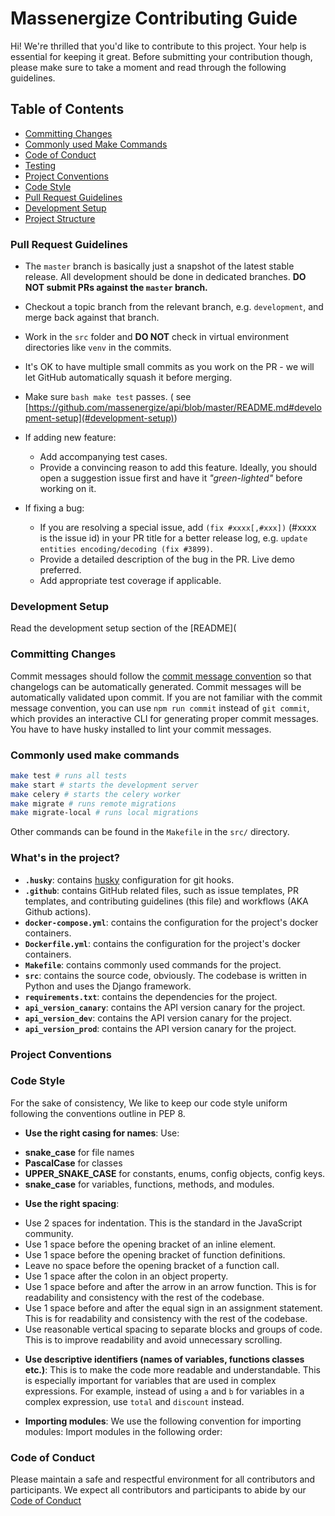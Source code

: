 # Massenergize Contributing Guide

Hi! We're thrilled that you'd like to contribute to this project. Your help is essential for keeping it great.
Before submitting your contribution though, please make sure to take a moment and read through the following guidelines.

## Table of Contents

- [Committing Changes](#committing-changes)
- [Commonly used Make Commands](#commonly-used-make-commands)
- [Code of Conduct](#code-of-conduct)
- [Testing](https://github.com/massenergize/api/blob/master/README.md#testing)
- [Project Conventions](#project-convention)
- [Code Style](#code-style)
- [Pull Request Guidelines](#pull-request-guidelines)
- [Development Setup](#development-setup)
- [Project Structure](https://github.com/massenergize/api/blob/master/README.md/README.MD#project-structure)

### Pull Request Guidelines

- The `master` branch is basically just a snapshot of the latest stable release. All development should be done in
  dedicated branches. **DO NOT submit PRs against the `master` branch.**

- Checkout a topic branch from the relevant branch, e.g. `development`, and merge back against that branch.

- Work in the `src` folder and **DO NOT** check in virtual environment directories like `venv` in the commits.

- It's OK to have multiple small commits as you work on the PR - we will let GitHub automatically squash it before
  merging.

- Make sure ```bash make test``` passes. (
  see [https://github.com/massenergize/api/blob/master/README.md#development-setup](#development-setup))

- If adding new feature:
    - Add accompanying test cases.
    - Provide a convincing reason to add this feature. Ideally, you should open a suggestion issue first and have it
      _"green-lighted"_ before working on it.

- If fixing a bug:
    - If you are resolving a special issue, add `(fix #xxxx[,#xxx])` (#xxxx is the issue id) in your PR title for a
      better release log, e.g. `update entities encoding/decoding (fix #3899)`.
    - Provide a detailed description of the bug in the PR. Live demo preferred.
    - Add appropriate test coverage if applicable.

### Development Setup

Read the development setup section of the [README](

### Committing Changes

Commit messages should follow
the [commit message convention](https://github.com/Obsidian-Achernar/money-transfer-fr/blob/main/.github/COMMIT_CONVENTION.md)
so
that changelogs can be automatically generated. Commit messages will be automatically validated upon commit. If you are
not familiar with the commit message convention, you can use `npm run commit` instead of `git commit`, which provides an
interactive CLI for generating proper commit messages. You have to have husky installed to lint your commit messages.

### Commonly used make commands

``` bash
make test # runs all tests
make start # starts the development server
make celery # starts the celery worker
make migrate # runs remote migrations
make migrate-local # runs local migrations
```

Other commands can be found in the `Makefile` in the `src/` directory.

### What's in the project?

- **`.husky`**: contains [husky](https://typicode.github.io/husky/#/) configuration for git hooks.
- **`.github`**: contains GitHub related files, such as issue templates, PR templates, and contributing guidelines (this
  file) and workflows (AKA Github actions).
- **`docker-compose.yml`**: contains the configuration for the project's docker containers.
- **`Dockerfile.yml`**: contains the configuration for the project's docker containers.
- **`Makefile`**: contains commonly used commands for the project.
- **`src`**: contains the source code, obviously. The codebase is written in Python and uses the Django framework.
- **`requirements.txt`**: contains the dependencies for the project.
- **`api_version_canary`**: contains the API version canary for the project.
- **`api_version_dev`**: contains the API version canary for the project.
- **`api_version_prod`**: contains the API version canary for the project.



### Project Conventions



### Code Style

For the sake of consistency, We like to keep our code style uniform following the conventions outline in PEP 8.

- **Use the right casing for names**: Use:

+ **snake_case** for file names
+ **PascalCase** for classes
+ **UPPER_SNAKE_CASE** for constants, enums, config objects, config keys.
+ **snake_case** for variables, functions, methods, and modules.

- **Use the right spacing**:

+ Use 2 spaces for indentation. This is the standard in the JavaScript community.
+ Use 1 space before the opening bracket of an inline element.
+ Use 1 space before the opening bracket of function definitions.
+ Leave no space before the opening bracket of a function call.
+ Use 1 space after the colon in an object property.
+ Use 1 space before and after the arrow in an arrow function. This is for readability and consistency with the rest of
  the codebase.
+ Use 1 space before and after the equal sign in an assignment statement. This is for readability and consistency with
  the rest of the codebase.
+ Use reasonable vertical spacing to separate blocks and groups of code. This is to improve readability and avoid
  unnecessary scrolling.

- **Use descriptive identifiers (names of variables, functions classes etc.)**: This is to make the code more readable
  and
  understandable. This is especially important for variables that are used in complex expressions. For example, instead
  of using `a` and `b` for variables in a complex expression, use `total` and `discount` instead.

- **Importing modules**: We use the following convention for importing modules:
  Import modules in the following order:




### Code of Conduct

Please maintain a safe and respectful environment for all contributors and participants. We expect all contributors and
participants to abide by
our [Code of Conduct](https://github.com/massenergize/api/blob/master/.github/CODE_OF_CONDUCT.md)
